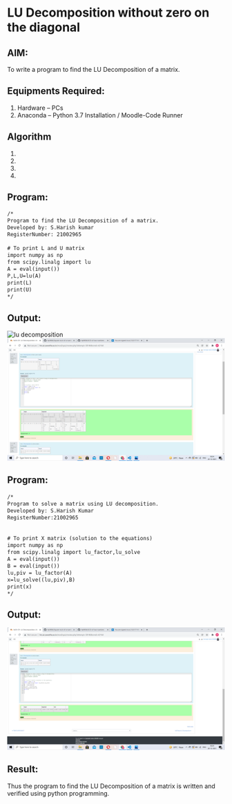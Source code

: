 # LU Decomposition without zero on the diagonal

## AIM:
To write a program to find the LU Decomposition of a matrix.

## Equipments Required:
1. Hardware – PCs
2. Anaconda – Python 3.7 Installation / Moodle-Code Runner

## Algorithm
1. 
2. 
3. 
4. 

## Program:
```
/*
Program to find the LU Decomposition of a matrix.
Developed by: S.Harish kumar
RegisterNumber: 21002965

# To print L and U matrix
import numpy as np
from scipy.linalg import lu
A = eval(input())
P,L,U=lu(A)
print(L)
print(U)
*/
```
## Output:
![lu decomposition]()
![lu decomposition](6.png)

## Program:
```
/*
Program to solve a matrix using LU decomposition.
Developed by: S.Harish Kumar
RegisterNumber:21002965 


# To print X matrix (solution to the equations)
import numpy as np
from scipy.linalg import lu_factor,lu_solve
A = eval(input())
B = eval(input())
lu,piv = lu_factor(A)
x=lu_solve((lu,piv),B)
print(x)
*/
```
## Output:
![lu decomposition](7.png)



## Result:
Thus the program to find the LU Decomposition of a matrix is written and verified using python programming.

